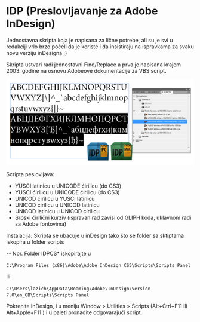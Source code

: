 # IDP (Preslovljavanje za Adobe InDesign)

Jednostavna skripta koja je napisana za lične potrebe, ali su je svi u redakciji vrlo brzo počeli da je koriste i da insistiraju na ispravkama za svaku novu verziju inDesigna ;)

Skripta ustvari radi jednostavni Find/Replace a prva je napisana krajem 2003. godine na osnovu Adobeove dokumentacije za VBS script.

![IDP na Free Design Group](https://github.com/Lazich/idp/blob/master/img/idp_script.jpg)

Scripta peslovljava:
- YUSCI latinicu u UNICODE ćirilicu (do CS3)
- YUSCI ćirilicu u UNICODE ćirilicu (do CS3)
- UNICOD ćirilicu u YUSCI latinicu
- UNICOD ćirilicu u UNICOD latinicu
- UNICOD latinicu u UNICOD cirilicu
- Srpski ćirilični kurziv (ispravan rad zavisi od GLIPH koda, uklavnom radi sa Adobe fontovima)


Instalacija:
Skripta se ubacuje u inDesign tako što se folder sa sktiptama iskopira u folder scripts

-- Npr.
Folder IDPCS* iskopirajte u 

```C:\Program Files (x86)\Adobe\Adobe InDesign CS5\Scripts\Scripts Panel``` 

Ili

```C:\Users\lazich\AppData\Roaming\Adobe\InDesign\Version 7.0\en_GB\Scripts\Scripts Panel```


Pokrenite InDesign, i u meniju Window > Utilities > Scripts (Alt+Ctrl+F11 ili Alt+Apple+F11 ) i u paleti pronađite odgovarajući script.
